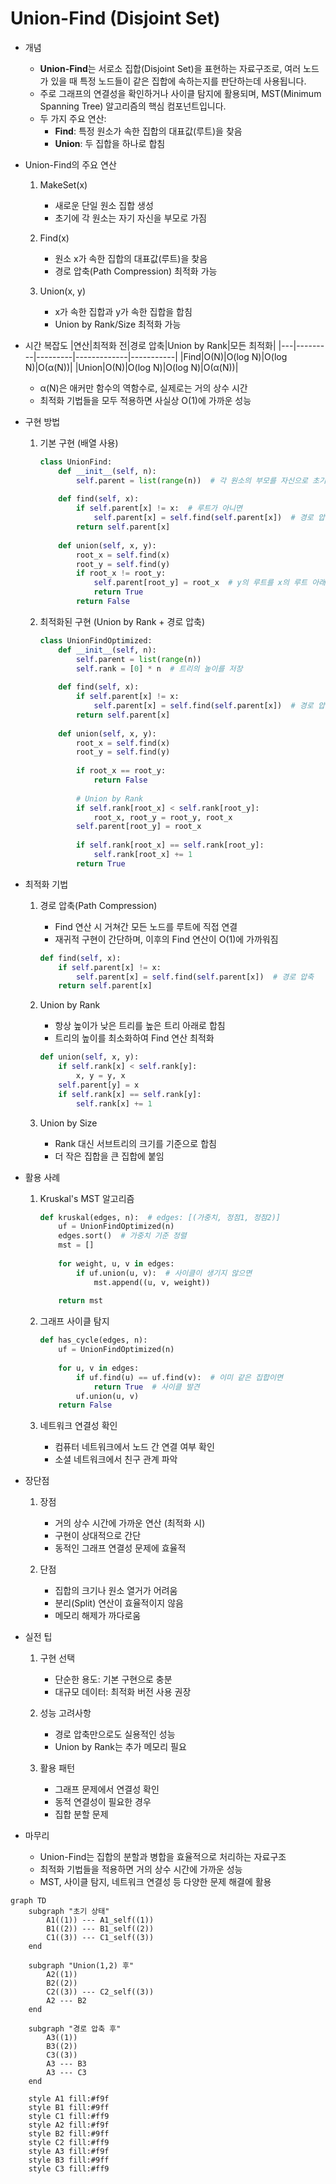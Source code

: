 # Union-Find (Disjoint Set)

* 개념
    * **Union-Find**는 서로소 집합(Disjoint Set)을 표현하는 자료구조로, 여러 노드가 있을 때 특정 노드들이 같은 집합에 속하는지를 판단하는데 사용됩니다.
    * 주로 그래프의 연결성을 확인하거나 사이클 탐지에 활용되며, MST(Minimum Spanning Tree) 알고리즘의 핵심 컴포넌트입니다.
    * 두 가지 주요 연산:
        - **Find**: 특정 원소가 속한 집합의 대표값(루트)을 찾음
        - **Union**: 두 집합을 하나로 합침

* Union-Find의 주요 연산
    1. MakeSet(x)
        - 새로운 단일 원소 집합 생성
        - 초기에 각 원소는 자기 자신을 부모로 가짐

    2. Find(x)
        - 원소 x가 속한 집합의 대표값(루트)을 찾음
        - 경로 압축(Path Compression) 최적화 가능

    3. Union(x, y)
        - x가 속한 집합과 y가 속한 집합을 합침
        - Union by Rank/Size 최적화 가능

* 시간 복잡도
    |연산|최적화 전|경로 압축|Union by Rank|모든 최적화|
    |---|---------|---------|-------------|-----------|
    |Find|O(N)|O(log N)|O(log N)|O(α(N))|
    |Union|O(N)|O(log N)|O(log N)|O(α(N))|

    - α(N)은 애커만 함수의 역함수로, 실제로는 거의 상수 시간
    - 최적화 기법들을 모두 적용하면 사실상 O(1)에 가까운 성능

* 구현 방법
    1. 기본 구현 (배열 사용)
        ```python
        class UnionFind:
            def __init__(self, n):
                self.parent = list(range(n))  # 각 원소의 부모를 자신으로 초기화
            
            def find(self, x):
                if self.parent[x] != x:  # 루트가 아니면
                    self.parent[x] = self.find(self.parent[x])  # 경로 압축
                return self.parent[x]
            
            def union(self, x, y):
                root_x = self.find(x)
                root_y = self.find(y)
                if root_x != root_y:
                    self.parent[root_y] = root_x  # y의 루트를 x의 루트 아래로
                    return True
                return False
        ```

    2. 최적화된 구현 (Union by Rank + 경로 압축)
        ```python
        class UnionFindOptimized:
            def __init__(self, n):
                self.parent = list(range(n))
                self.rank = [0] * n  # 트리의 높이를 저장
            
            def find(self, x):
                if self.parent[x] != x:
                    self.parent[x] = self.find(self.parent[x])  # 경로 압축
                return self.parent[x]
            
            def union(self, x, y):
                root_x = self.find(x)
                root_y = self.find(y)
                
                if root_x == root_y:
                    return False
                
                # Union by Rank
                if self.rank[root_x] < self.rank[root_y]:
                    root_x, root_y = root_y, root_x
                self.parent[root_y] = root_x
                
                if self.rank[root_x] == self.rank[root_y]:
                    self.rank[root_x] += 1
                return True
        ```

* 최적화 기법
    1. 경로 압축(Path Compression)
        - Find 연산 시 거쳐간 모든 노드를 루트에 직접 연결
        - 재귀적 구현이 간단하며, 이후의 Find 연산이 O(1)에 가까워짐
        ```python
        def find(self, x):
            if self.parent[x] != x:
                self.parent[x] = self.find(self.parent[x])  # 경로 압축
            return self.parent[x]
        ```

    2. Union by Rank
        - 항상 높이가 낮은 트리를 높은 트리 아래로 합침
        - 트리의 높이를 최소화하여 Find 연산 최적화
        ```python
        def union(self, x, y):
            if self.rank[x] < self.rank[y]:
                x, y = y, x
            self.parent[y] = x
            if self.rank[x] == self.rank[y]:
                self.rank[x] += 1
        ```

    3. Union by Size
        - Rank 대신 서브트리의 크기를 기준으로 합침
        - 더 작은 집합을 큰 집합에 붙임

* 활용 사례
    1. Kruskal's MST 알고리즘
        ```python
        def kruskal(edges, n):  # edges: [(가중치, 정점1, 정점2)]
            uf = UnionFindOptimized(n)
            edges.sort()  # 가중치 기준 정렬
            mst = []
            
            for weight, u, v in edges:
                if uf.union(u, v):  # 사이클이 생기지 않으면
                    mst.append((u, v, weight))
            
            return mst
        ```

    2. 그래프 사이클 탐지
        ```python
        def has_cycle(edges, n):
            uf = UnionFindOptimized(n)
            
            for u, v in edges:
                if uf.find(u) == uf.find(v):  # 이미 같은 집합이면
                    return True  # 사이클 발견
                uf.union(u, v)
            return False
        ```

    3. 네트워크 연결성 확인
        - 컴퓨터 네트워크에서 노드 간 연결 여부 확인
        - 소셜 네트워크에서 친구 관계 파악

* 장단점
    1. 장점
        - 거의 상수 시간에 가까운 연산 (최적화 시)
        - 구현이 상대적으로 간단
        - 동적인 그래프 연결성 문제에 효율적

    2. 단점
        - 집합의 크기나 원소 열거가 어려움
        - 분리(Split) 연산이 효율적이지 않음
        - 메모리 해제가 까다로움

* 실전 팁
    1. 구현 선택
        - 단순한 용도: 기본 구현으로 충분
        - 대규모 데이터: 최적화 버전 사용 권장

    2. 성능 고려사항
        - 경로 압축만으로도 실용적인 성능
        - Union by Rank는 추가 메모리 필요

    3. 활용 패턴
        - 그래프 문제에서 연결성 확인
        - 동적 연결성이 필요한 경우
        - 집합 분할 문제

* 마무리
    - Union-Find는 집합의 분할과 병합을 효율적으로 처리하는 자료구조
    - 최적화 기법들을 적용하면 거의 상수 시간에 가까운 성능
    - MST, 사이클 탐지, 네트워크 연결성 등 다양한 문제 해결에 활용

```mermaid
graph TD
    subgraph "초기 상태"
        A1((1)) --- A1_self((1))
        B1((2)) --- B1_self((2))
        C1((3)) --- C1_self((3))
    end
    
    subgraph "Union(1,2) 후"
        A2((1))
        B2((2))
        C2((3)) --- C2_self((3))
        A2 --- B2
    end
    
    subgraph "경로 압축 후"
        A3((1))
        B3((2))
        C3((3))
        A3 --- B3
        A3 --- C3
    end
    
    style A1 fill:#f9f
    style B1 fill:#9ff
    style C1 fill:#ff9
    style A2 fill:#f9f
    style B2 fill:#9ff
    style C2 fill:#ff9
    style A3 fill:#f9f
    style B3 fill:#9ff
    style C3 fill:#ff9
```